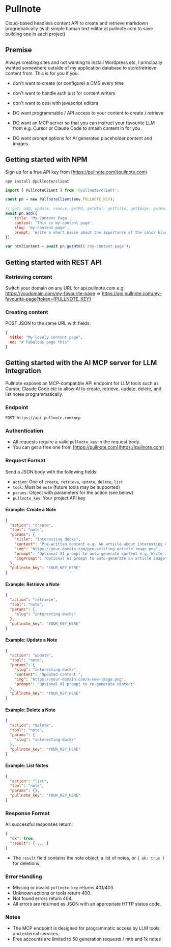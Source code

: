 # Pullnote
Cloud-based headless content API to create and retrieve markdown programatically (with simple human text editor at pullnote.com to save building one in each project)

## Premise
Always creating sites and not wanting to install Wordpress etc, I principally wanted somewhere outside of my application database to store/retrieve content from.
This is for you if you:
- don't want to create (or configure) a CMS every time
- don't want to handle auth just for content writers
- don't want to deal with javascript editors

- DO want programmable / API access to your content to create / retrieve
- DO want an MCP server so that you can instruct your favourite LLM from e.g. Cursor or Claude Code to smash content in for you
- DO want prompt options for AI generated placeholder content and images

## Getting started with NPM
Sign up for a free API key from [https://pullnote.com](pullnote.com)

`npm install @pullnote/client`

```js
import { PullnoteClient } from '@pullnote/client';

const pn = new PullnoteClient(env.PULLNOTE_KEY);

// get, add, update, remove, getMd, getHtml, getTitle, getImage, getHead, generate
await pn.add({
    title: 'My Content Page',
    content: 'This is my content page',
    slug: 'my-content-page',
    prompt: 'Write a short piece about the importance of the color blue'
});

var htmlContent = await pn.getHtml('/my-content-page');
```

## Getting started with REST API

### Retrieving content
Switch your domain on any URL for api.pullnote.com e.g.
https://youdomain.com/my-favourite-page => https://api.pullnote.com/my-favourite-page?token=[PULLNOTE_KEY]

### Creating content
POST JSON to the same URL with fields:
```json
{
  title: "My lovely content page",
  md: "# Fabulous page this"
}
```

## Getting started with the AI MCP server for LLM Integration
Pullnote exposes an MCP-compatible API endpoint for LLM tools such as Cursor, Claude Code etc to allow AI to create, retrieve, update, delete, and list notes programmatically.

### Endpoint

```
POST https://api.pullnote.com/mcp
```

### Authentication
- All requests require a valid `pullnote_key` in the request body.
- You can get a free one from [https://pullnote.com](https://pullnote.com)

### Request Format
Send a JSON body with the following fields:

- `action`: One of `create`, `retrieve`, `update`, `delete`, `list`
- `tool`: Must be `note` (future tools may be supported)
- `params`: Object with parameters for the action (see below)
- `pullnote_key`: Your project API key

#### Example: Create a Note
```json
{
  "action": "create",
  "tool": "note",
  "params": {
    "title": "Interesting ducks",
    "content": "Pre-written content e.g. An article about interesting ducks.",
    "img": "https://your-domain.com/pre-existing-article-image.png",
    "prompt": "Optional AI prompt to auto-generate content e.g. Write an interesting article about ducks",
    "imgPrompt": "Optional AI prompt to auto-generate an article image"
  },
  "pullnote_key": "YOUR_KEY_HERE"
}
```

#### Example: Retrieve a Note
```json
{
  "action": "retrieve",
  "tool": "note",
  "params": {
    "slug": "interesting-ducks"
  },
  "pullnote_key": "YOUR_KEY_HERE"
}
```

#### Example: Update a Note
```json
{
  "action": "update",
  "tool": "note",
  "params": {
    "slug": "interesting-ducks",
    "content": "Updated content.",
    "img": "https://your-domain.com/a-new-image.png",
    "prompt": "Optional AI prompt to re-generate content"
  },
  "pullnote_key": "YOUR_KEY_HERE"
}
```

#### Example: Delete a Note
```json
{
  "action": "delete",
  "tool": "note",
  "params": {
    "slug": "interesting-ducks"
  },
  "pullnote_key": "YOUR_KEY_HERE"
}
```

#### Example: List Notes
```json
{
  "action": "list",
  "tool": "note",
  "params": {},
  "pullnote_key": "YOUR_KEY_HERE"
}
```

### Response Format
All successful responses return:
```json
{
  "ok": true,
  "result": { ... }
}
```
- The `result` field contains the note object, a list of notes, or `{ ok: true }` for deletions.

### Error Handling
- Missing or invalid `pullnote_key` returns 401/403.
- Unknown actions or tools return 400.
- Not found errors return 404.
- All errors are returned as JSON with an appropriate HTTP status code.

### Notes
- The MCP endpoint is designed for programmatic access by LLM tools and external services.
- Free accounts are limited to 50 generation requests / mth and 1k notes
